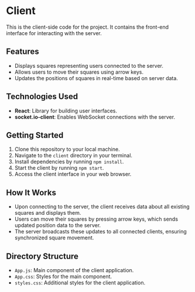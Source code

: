 # Client

This is the client-side code for the project. It contains the front-end interface for interacting with the server.

## Features

- Displays squares representing users connected to the server.
- Allows users to move their squares using arrow keys.
- Updates the positions of squares in real-time based on server data.

## Technologies Used

- **React**: Library for building user interfaces.
- **socket.io-client**: Enables WebSocket connections with the server.

## Getting Started

1. Clone this repository to your local machine.
2. Navigate to the `client` directory in your terminal.
3. Install dependencies by running `npm install`.
4. Start the client by running `npm start`.
5. Access the client interface in your web browser.

## How It Works

- Upon connecting to the server, the client receives data about all existing squares and displays them.
- Users can move their squares by pressing arrow keys, which sends updated position data to the server.
- The server broadcasts these updates to all connected clients, ensuring synchronized square movement.

## Directory Structure

- `App.js`: Main component of the client application.
- `App.css`: Styles for the main component.
- `styles.css`: Additional styles for the client application.
